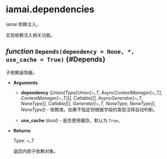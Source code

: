 # iamai.dependencies

iamai 依赖注入。

实现依赖注入相关功能。

## _function_ `Depends(dependency = None, *, use_cache = True)` {#Depends}

子依赖装饰器。

- **Arguments**

  - **dependency** (_Union\[Type\[Union\[~\_T, AsyncContextManager\[~\_T\], ContextManager\[~\_T\]\]\], Callable\[\[\], AsyncGenerator\[~\_T, NoneType\]\], Callable\[\[\], Generator\[~\_T, NoneType, NoneType\]\], NoneType\]_) - 依赖类。如果不指定则根据字段的类型注释自动判断。

  - **use\_cache** (_bool_) - 是否使用缓存。默认为 `True`。

- **Returns**

  Type: _~\_T_

  返回内部子依赖对象。
